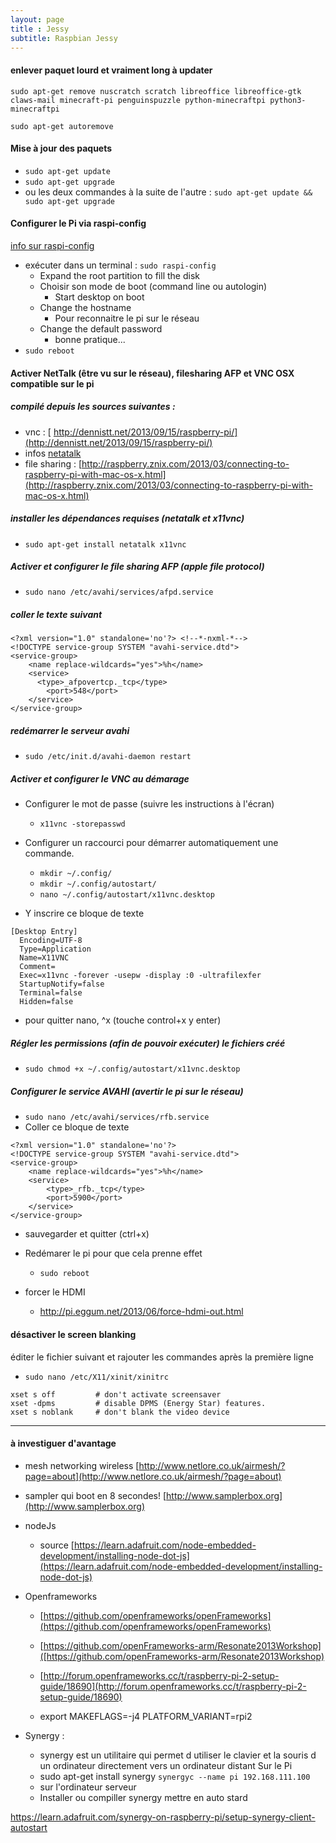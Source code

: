 ```yaml
---
layout: page
title : Jessy
subtitle: Raspbian Jessy
---
```


#### enlever paquet lourd et vraiment long à updater

```
sudo apt-get remove nuscratch scratch libreoffice libreoffice-gtk claws-mail minecraft-pi penguinspuzzle python-minecraftpi python3-minecraftpi
```

`sudo apt-get autoremove`


#### Mise à jour des paquets
* `sudo apt-get update `
* `sudo apt-get upgrade `
* ou les deux commandes à la suite de l'autre : `sudo apt-get update && sudo apt-get upgrade`


#### Configurer le Pi via raspi-config
[info sur raspi-config](http://elinux.org/RPi_raspi-config)

*  exécuter dans un terminal : `sudo raspi-config`
	* Expand the root partition to fill the disk
	* Choisir son mode de boot (command line ou autologin)
		* Start desktop on boot
	* Change the hostname
		* Pour reconnaitre le pi sur le réseau
	* Change the default password
		* bonne pratique...
* `sudo reboot`


####  Activer NetTalk (être vu sur le réseau),  filesharing AFP et VNC OSX compatible sur le pi

##### compilé depuis les sources suivantes :
* vnc :   [ http://dennistt.net/2013/09/15/raspberry-pi/](http://dennistt.net/2013/09/15/raspberry-pi/)
* infos [netatalk](http://www.raspberrypi.org/forums/viewtopic.php?f=36&t=26826)
* file sharing : [http://raspberry.znix.com/2013/03/connecting-to-raspberry-pi-with-mac-os-x.html](http://raspberry.znix.com/2013/03/connecting-to-raspberry-pi-with-mac-os-x.html)

##### installer les dépendances requises (netatalk et x11vnc)
* `sudo apt-get install netatalk x11vnc`

##### Activer et configurer le file sharing AFP (apple file protocol)
* `sudo nano /etc/avahi/services/afpd.service`

##### coller le texte suivant

```
<?xml version="1.0" standalone='no'?> <!--*-nxml-*-->
<!DOCTYPE service-group SYSTEM "avahi-service.dtd">
<service-group>
   	<name replace-wildcards="yes">%h</name>
   	<service>
      <type>_afpovertcp._tcp</type>
      	<port>548</port>
   	</service>
</service-group>
```


##### redémarrer le serveur avahi
* `sudo /etc/init.d/avahi-daemon restart`

##### Activer et configurer le VNC au démarage
* Configurer le mot de passe (suivre les instructions à l'écran)
	* `x11vnc -storepasswd`

* Configurer un raccourci pour démarrer automatiquement une commande.  
	* `mkdir ~/.config/`
	* `mkdir ~/.config/autostart/`
   	* `nano ~/.config/autostart/x11vnc.desktop`

* Y inscrire ce bloque de texte  

```
[Desktop Entry]
  Encoding=UTF-8
  Type=Application
  Name=X11VNC
  Comment=
  Exec=x11vnc -forever -usepw -display :0 -ultrafilexfer
  StartupNotify=false
  Terminal=false
  Hidden=false
```

* pour quitter nano,  ^x  (touche control+x  y enter)  

##### Régler les permissions (afin de pouvoir exécuter) le fichiers créé
* `sudo chmod +x ~/.config/autostart/x11vnc.desktop`

##### Configurer le service AVAHI (avertir le pi sur le réseau)
* `sudo nano /etc/avahi/services/rfb.service`
* Coller ce bloque de texte  

```
<?xml version="1.0" standalone='no'?>
<!DOCTYPE service-group SYSTEM "avahi-service.dtd">
<service-group>
	<name replace-wildcards="yes">%h</name>
	<service>
		<type>_rfb._tcp</type>
		<port>5900</port>
	</service>
</service-group>
```
* sauvegarder  et quitter (ctrl+x)

* Redémarer le pi pour que cela prenne effet
	* `sudo reboot`


* forcer le HDMI
	* http://pi.eggum.net/2013/06/force-hdmi-out.html


#### désactiver le screen blanking
éditer le fichier suivant et rajouter les commandes après la première ligne
* ` sudo nano /etc/X11/xinit/xinitrc  `

```
xset s off         # don't activate screensaver
xset -dpms         # disable DPMS (Energy Star) features.
xset s noblank     # don't blank the video device
```









----

#### à investiguer d'avantage

* mesh networking wireless [http://www.netlore.co.uk/airmesh/?page=about](http://www.netlore.co.uk/airmesh/?page=about)

* sampler qui boot en 8 secondes!
[http://www.samplerbox.org](http://www.samplerbox.org)

* nodeJs
	* source [https://learn.adafruit.com/node-embedded-development/installing-node-dot-js](https://learn.adafruit.com/node-embedded-development/installing-node-dot-js)


* Openframeworks
	* [https://github.com/openframeworks/openFrameworks](https://github.com/openframeworks/openFrameworks)

	* [https://github.com/openFrameworks-arm/Resonate2013Workshop]([https://github.com/openFrameworks-arm/Resonate2013Workshop)
	* [http://forum.openframeworks.cc/t/raspberry-pi-2-setup-guide/18690](http://forum.openframeworks.cc/t/raspberry-pi-2-setup-guide/18690)
	* export MAKEFLAGS=-j4 PLATFORM_VARIANT=rpi2



* Synergy :
	* synergy est un utilitaire qui permet d utiliser le clavier et la souris d un ordinateur directement vers un ordinateur distant
	Sur le Pi
	* sudo apt-get install synergy
	``` synergyc --name pi 192.168.111.100 ```
	* sur l'ordinateur serveur
	* Installer ou compiller synergy
mettre en auto stard

https://learn.adafruit.com/synergy-on-raspberry-pi/setup-synergy-client-autostart
